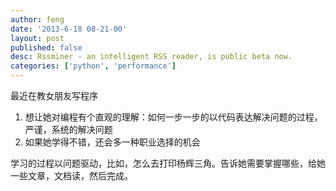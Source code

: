 ```yaml
---
author: feng
date: '2013-6-18 08-21-00'
layout: post
published: false
desc: Rssminer - an intelligent RSS reader, is public beta now.
categories: ['python', 'performance']
---
```


最近在教女朋友写程序

1. 想让她对编程有个直观的理解：如何一步一步的以代码表达解决问题的过程，严谨，系统的解决问题
2. 如果她学得不错，还会多一种职业选择的机会

学习的过程以问题驱动，比如，怎么去打印杨辉三角。告诉她需要掌握哪些，给她一些文章，文档读，然后完成。
